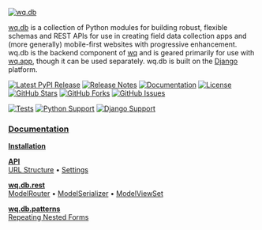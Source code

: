 [![wq.db][logo]][docs]

[wq.db][docs] is a collection of Python modules for building robust, flexible schemas and REST APIs for use in creating field data collection apps and (more generally) mobile-first websites with progressive enhancement.  wq.db is the backend component of [wq] and is geared primarily for use with [wq.app], though it can be used separately.  wq.db is built on the [Django] platform.

[![Latest PyPI Release](https://img.shields.io/pypi/v/wq.db.svg)](https://pypi.org/project/wq.db)
[![Release Notes](https://img.shields.io/github/release/wq/wq.db.svg)](https://github.com/wq/wq.db/releases)
[![Documentation](https://img.shields.io/badge/Docs-1.3-blue.svg)][docs]
[![License](https://img.shields.io/pypi/l/wq.db.svg)](https://wq.io/license)
[![GitHub Stars](https://img.shields.io/github/stars/wq/wq.db.svg)](https://github.com/wq/wq.db/stargazers)
[![GitHub Forks](https://img.shields.io/github/forks/wq/wq.db.svg)](https://github.com/wq/wq.db/network)
[![GitHub Issues](https://img.shields.io/github/issues/wq/wq.db.svg)](https://github.com/wq/wq.db/issues)

[![Tests](https://github.com/wq/wq.db/actions/workflows/test.yml/badge.svg)](https://github.com/wq/wq.db/actions/workflows/test.yml)
[![Python Support](https://img.shields.io/pypi/pyversions/wq.db.svg)](https://pypi.org/project/wq.db)
[![Django Support](https://img.shields.io/pypi/djversions/wq.db.svg)](https://pypi.org/project/wq.db)

### [Documentation][docs]

[**Installation**][installation]

[**API**][api]
<br>
[URL Structure][url-structure]
&bull;
[Settings][settings]

[**wq.db.rest**][rest]
<br>
[ModelRouter][router]
&bull;
[ModelSerializer][serializers]
&bull;
[ModelViewSet][views]

[**wq.db.patterns**][patterns]
<br>
[Repeating Nested Forms][nested-forms]

[logo]: https://wq.io/images/wq.db.svg
[docs]: https://wq.io/wq.db/

[installation]: https://wq.io/wq.db/#installation
[api]: https://wq.io/wq.db/#api
[url-structure]: https://wq.io/wq.db/url-structure
[settings]: https://wq.io/wq.db/settings
[rest]: https://wq.io/wq.db/rest
[router]: https://wq.io/wq.db/router
[serializers]: https://wq.io/wq.db/serializers
[views]: https://wq.io/wq.db/views
[patterns]: https://wq.io/wq.db/patterns
[nested-forms]: https://wq.io/guides/implement-repeating-nested-forms

[wq]: https://wq.io
[wq.app]: https://wq.io/wq.app/
[Django]: https://www.djangoproject.com/
